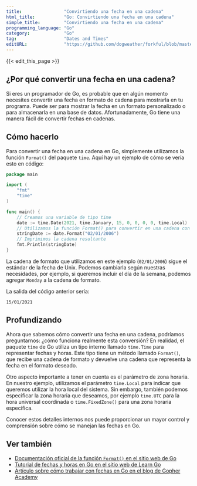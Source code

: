 ```yaml
---
title:                "Convirtiendo una fecha en una cadena"
html_title:           "Go: Convirtiendo una fecha en una cadena"
simple_title:         "Convirtiendo una fecha en una cadena"
programming_language: "Go"
category:             "Go"
tag:                  "Dates and Times"
editURL:              "https://github.com/dogweather/forkful/blob/master/content/es/go/converting-a-date-into-a-string.md"
---
```


{{< edit_this_page >}}

## ¿Por qué convertir una fecha en una cadena?

Si eres un programador de Go, es probable que en algún momento necesites convertir una fecha en formato de cadena para mostrarla en tu programa. Puede ser para mostrar la fecha en un formato personalizado o para almacenarla en una base de datos. Afortunadamente, Go tiene una manera fácil de convertir fechas en cadenas.

## Cómo hacerlo

Para convertir una fecha en una cadena en Go, simplemente utilizamos la función `Format()` del paquete `time`. Aquí hay un ejemplo de cómo se vería esto en código:

```Go
package main

import (
    "fmt"
    "time"
)

func main() {
    // Creamos una variable de tipo time
    date := time.Date(2021, time.January, 15, 0, 0, 0, 0, time.Local)
    // Utilizamos la función Format() para convertir en una cadena con el formato deseado
    stringDate := date.Format("02/01/2006")
    // Imprimimos la cadena resultante
    fmt.Println(stringDate)
}
```

La cadena de formato que utilizamos en este ejemplo (`02/01/2006`) sigue el estándar de la fecha de Unix. Podemos cambiarla según nuestras necesidades, por ejemplo, si queremos incluir el día de la semana, podemos agregar `Monday` a la cadena de formato.

La salida del código anterior sería:

`15/01/2021`

## Profundizando

Ahora que sabemos cómo convertir una fecha en una cadena, podríamos preguntarnos: ¿cómo funciona realmente esta conversión? En realidad, el paquete `time` de Go utiliza un tipo interno llamado `time.Time` para representar fechas y horas. Este tipo tiene un método llamado `Format()`, que recibe una cadena de formato y devuelve una cadena que representa la fecha en el formato deseado.

Otro aspecto importante a tener en cuenta es el parámetro de zona horaria. En nuestro ejemplo, utilizamos el parámetro `time.Local` para indicar que queremos utilizar la hora local del sistema. Sin embargo, también podemos especificar la zona horaria que deseamos, por ejemplo `time.UTC` para la hora universal coordinada o `time.FixedZone()` para una zona horaria específica.

Conocer estos detalles internos nos puede proporcionar un mayor control y comprensión sobre cómo se manejan las fechas en Go.

## Ver también

- [Documentación oficial de la función `Format()` en el sitio web de Go](https://golang.org/pkg/time/#Time.Format)
- [Tutorial de fechas y horas en Go en el sitio web de Learn Go](https://www.learn-golang.org/docs/time/)
- [Artículo sobre cómo trabajar con fechas en Go en el blog de Gopher Academy](https://blog.gopheracademy.com/advent-2017/work-with-dates-like-a-pro/)